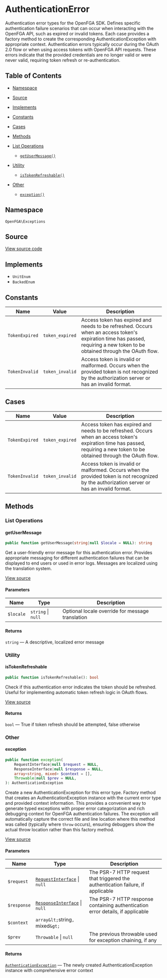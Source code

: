 # AuthenticationError

Authentication error types for the OpenFGA SDK. Defines specific authentication failure scenarios that can occur when interacting with the OpenFGA API, such as expired or invalid tokens. Each case provides a factory method to create the corresponding AuthenticationException with appropriate context. Authentication errors typically occur during the OAuth 2.0 flow or when using access tokens with OpenFGA API requests. These errors indicate that the provided credentials are no longer valid or were never valid, requiring token refresh or re-authentication.

## Table of Contents

* [Namespace](#namespace)
* [Source](#source)
* [Implements](#implements)
* [Constants](#constants)
* [Cases](#cases)
* [Methods](#methods)

* [List Operations](#list-operations)
    * [`getUserMessage()`](#getusermessage)
* [Utility](#utility)
    * [`isTokenRefreshable()`](#istokenrefreshable)
* [Other](#other)
    * [`exception()`](#exception)

## Namespace

`OpenFGA\Exceptions`

## Source

[View source code](https://github.com/evansims/openfga-php/blob/main/src/Exceptions/AuthenticationError.php)

## Implements

* `UnitEnum`
* `BackedEnum`

## Constants

| Name           | Value           | Description                                                                                                                                                                     |
| -------------- | --------------- | ------------------------------------------------------------------------------------------------------------------------------------------------------------------------------- |
| `TokenExpired` | `token_expired` | Access token has expired and needs to be refreshed. Occurs when an access token&#039;s expiration time has passed, requiring a new token to be obtained through the OAuth flow. |
| `TokenInvalid` | `token_invalid` | Access token is invalid or malformed. Occurs when the provided token is not recognized by the authorization server or has an invalid format.                                    |

## Cases

| Name           | Value           | Description                                                                                                                                                                     |
| -------------- | --------------- | ------------------------------------------------------------------------------------------------------------------------------------------------------------------------------- |
| `TokenExpired` | `token_expired` | Access token has expired and needs to be refreshed. Occurs when an access token&#039;s expiration time has passed, requiring a new token to be obtained through the OAuth flow. |
| `TokenInvalid` | `token_invalid` | Access token is invalid or malformed. Occurs when the provided token is not recognized by the authorization server or has an invalid format.                                    |

## Methods

### List Operations

#### getUserMessage

```php
public function getUserMessage(string|null $locale = NULL): string

```

Get a user-friendly error message for this authentication error. Provides appropriate messaging for different authentication failures that can be displayed to end users or used in error logs. Messages are localized using the translation system.

[View source](https://github.com/evansims/openfga-php/blob/main/src/Exceptions/AuthenticationError.php#L93)

#### Parameters

| Name      | Type                   | Description                                      |
| --------- | ---------------------- | ------------------------------------------------ |
| `$locale` | `string` &#124; `null` | Optional locale override for message translation |

#### Returns

`string` — A descriptive, localized error message

### Utility

#### isTokenRefreshable

```php
public function isTokenRefreshable(): bool

```

Check if this authentication error indicates the token should be refreshed. Useful for implementing automatic token refresh logic in OAuth flows.

[View source](https://github.com/evansims/openfga-php/blob/main/src/Exceptions/AuthenticationError.php#L110)

#### Returns

`bool` — True if token refresh should be attempted, false otherwise

### Other

#### exception

```php
public function exception(
    RequestInterface|null $request = NULL,
    ResponseInterface|null $response = NULL,
    array<string, mixed> $context = [],
    Throwable|null $prev = NULL,
): AuthenticationException

```

Create a new AuthenticationException for this error type. Factory method that creates an AuthenticationException instance with the current error type and provided context information. This provides a convenient way to generate typed exceptions with proper error categorization and rich debugging context for OpenFGA authentication failures. The exception will automatically capture the correct file and line location where this method was called (typically where `throw` occurs), ensuring debuggers show the actual throw location rather than this factory method.

[View source](https://github.com/evansims/openfga-php/blob/main/src/Exceptions/AuthenticationError.php#L71)

#### Parameters

| Name        | Type                                                                | Description                                                                     |
| ----------- | ------------------------------------------------------------------- | ------------------------------------------------------------------------------- |
| `$request`  | [`RequestInterface`](Requests/RequestInterface.md) &#124; `null`    | The PSR-7 HTTP request that triggered the authentication failure, if applicable |
| `$response` | [`ResponseInterface`](Responses/ResponseInterface.md) &#124; `null` | The PSR-7 HTTP response containing authentication error details, if applicable  |
| `$context`  | `array&lt;`string`, `mixed`&gt;`                                    |                                                                                 |
| `$prev`     | `Throwable` &#124; `null`                                           | The previous throwable used for exception chaining, if any                      |

#### Returns

[`AuthenticationException`](AuthenticationException.md) — The newly created AuthenticationException instance with comprehensive error context
